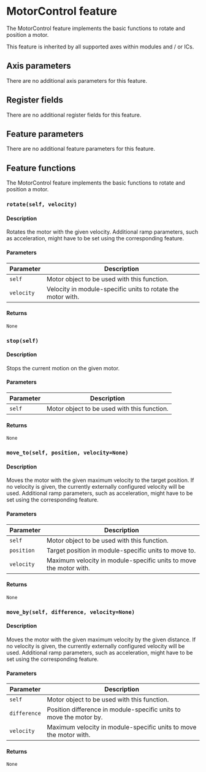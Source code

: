 # MotorControl feature

The MotorControl feature implements the basic functions to rotate and position
a motor.

This feature is inherited by all supported axes within modules and / or ICs.

## Axis parameters

There are no additional axis parameters for this feature.

## Register fields

There are no additional register fields for this feature.

## Feature parameters

There are no additional feature parameters for this feature.

## Feature functions

The MotorControl feature implements the basic functions to rotate and position
a motor.

### `rotate(self, velocity)`

#### Description

Rotates the motor with the given velocity.
Additional ramp parameters, such as acceleration, might have to be set using
the corresponding feature.

#### Parameters

| Parameter | Description |
| --- | --- |
| `self` | Motor object to be used with this function. |
| `velocity` | Velocity in module-specific units to rotate the motor with. |

#### Returns

`None`

### `stop(self)`

#### Description

Stops the current motion on the given motor.

#### Parameters

| Parameter | Description |
| --- | --- |
| `self` | Motor object to be used with this function. |

#### Returns

`None`

### `move_to(self, position, velocity=None)`

#### Description

Moves the motor with the given maximum velocity to the target position.
If no velocity is given, the currently externally configured velocity will be used.
Additional ramp parameters, such as acceleration, might have to be set using
the corresponding feature.

#### Parameters

| Parameter | Description |
| --- | --- |
| `self` | Motor object to be used with this function. |
| `position` | Target position in module-specific units to move to. |
| `velocity` | Maximum velocity in module-specific units to move the motor with. |

#### Returns

`None`

### `move_by(self, difference, velocity=None)`

#### Description

Moves the motor with the given maximum velocity by the given distance.
If no velocity is given, the currently externally configured velocity will be used.
Additional ramp parameters, such as acceleration, might have to be set using
the corresponding feature.

#### Parameters

| Parameter | Description |
| --- | --- |
| `self` | Motor object to be used with this function. |
| `difference` | Position difference in module-specific units to move the motor by. |
| `velocity` | Maximum velocity in module-specific units to move the motor with. |

#### Returns

`None`
